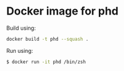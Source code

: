 # Docker image for phd

Build using:

```sh
docker build -t phd --squash .
```

Run using:

```sh
$ docker run -it phd /bin/zsh
```
